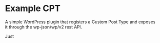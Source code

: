 # Example CPT

A simple WordPress plugin that registers a Custom Post Type and exposes it through the wp-json/wp/v2 rest API.

Just
